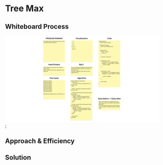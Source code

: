 # Tree Max



## Whiteboard Process
![Tree Max](../assets/treeMaxWhiteboard.png);

## Approach & Efficiency



## Solution

